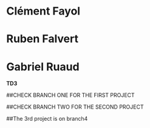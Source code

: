 <h1>Clément Fayol</h1>
<h1>Ruben Falvert</h1>
<h1>Gabriel Ruaud</h1>
<b>TD3</b>

##CHECK BRANCH ONE FOR THE FIRST PROJECT

##CHECK BRANCH TWO FOR THE SECOND PROJECT

##The 3rd project is on branch4
